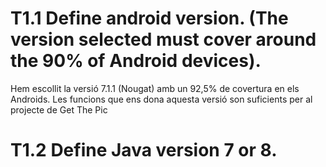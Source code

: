# T1.1 Define android version. (The version selected must cover around the 90% of Android devices).

Hem escollit la versió 7.1.1 (Nougat) amb un 92,5% de covertura en els Androids.
Les funcions que ens dona aquesta versió son suficients per al projecte de Get The Pic

# T1.2 Define Java version 7 or 8.

